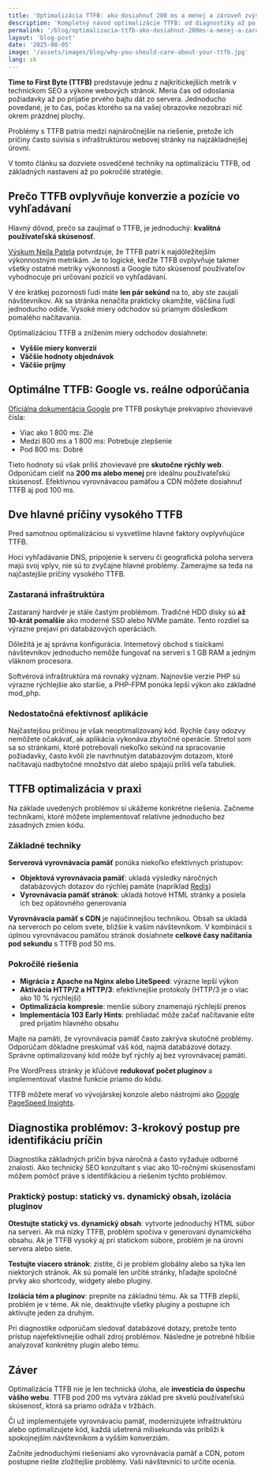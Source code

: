 ```yaml
---
title: 'Optimalizácia TTFB: ako dosiahnuť 200 ms a menej a zároveň zvýšiť konverzie'
description: 'Kompletný návod optimalizácie TTFB: od diagnostiky až po infraštruktúru. Ako dosiahnuť TTFB pod 200 ms.'
permalink: '/blog/optimalizacia-ttfb-ako-dosiahnut-200ms-a-menej-a-zaroven-zvysit-konverzie/'
layout: 'blog-post'
date: '2025-08-05'
image: '/assets/images/blog/why-you-should-care-about-your-ttfb.jpg'
lang: sk
---
```


**Time to First Byte (TTFB)** predstavuje jednu z najkritickejších metrík v technickom SEO a výkone webových stránok. Meria čas od odoslania požiadavky až po prijatie prvého bajtu dát zo servera. Jednoducho povedané, je to čas, počas ktorého sa na vašej obrazovke nezobrazí nič okrem prázdnej plochy.

Problémy s TTFB patria medzi najnáročnejšie na riešenie, pretože ich príčiny často súvisia s infraštruktúrou webovej stránky na najzákladnejšej úrovni.

V tomto článku sa dozviete osvedčené techniky na optimalizáciu TTFB, od základných nastavení až po pokročilé stratégie.

## Prečo TTFB ovplyvňuje konverzie a pozície vo vyhľadávaní

Hlavný dôvod, prečo sa zaujímať o TTFB, je jednoduchý: **kvalitná používateľská skúsenosť**.

[Výskum Neila Patela](https://neilpatel.com/blog/does-speed-impact-rankings/) potvrdzuje, že TTFB patrí k najdôležitejším výkonnostným metrikám. Je to logické, keďže TTFB ovplyvňuje takmer všetky ostatné metriky výkonnosti a Google túto skúsenosť používateľov vyhodnocuje pri určovaní pozícií vo vyhľadávaní.

V ére krátkej pozornosti ľudí máte **len pár sekúnd** na to, aby ste zaujali návštevníkov. Ak sa stránka nenačíta prakticky okamžite, väčšina ľudí jednoducho odíde. Vysoké miery odchodov sú priamym dôsledkom pomalého načítavania.

Optimalizáciou TTFB a znížením miery odchodov dosiahnete:

- **Vyššie miery konverzií**
- **Väčšie hodnoty objednávok**
- **Väčšie príjmy**

## Optimálne TTFB: Google vs. reálne odporúčania

[Oficiálna dokumentácia Google](https://web.dev/articles/optimize-ttfb) pre TTFB poskytuje prekvapivo zhovievavé čísla:

- Viac ako 1 800 ms: Zlé
- Medzi 800 ms a 1 800 ms: Potrebuje zlepšenie
- Pod 800 ms: Dobré

Tieto hodnoty sú však príliš zhovievavé pre **skutočne rýchly web**. Odporúčam cieliť na **200 ms alebo menej** pre ideálnu používateľskú skúsenosť. Efektívnou vyrovnávacou pamäťou a CDN môžete dosiahnuť TTFB aj pod 100 ms.

## Dve hlavné príčiny vysokého TTFB

Pred samotnou optimalizáciou si vysvetlíme hlavné faktory ovplyvňujúce TTFB.

Hoci vyhľadávanie DNS, pripojenie k serveru či geografická poloha servera majú svoj vplyv, nie sú to zvyčajne hlavné problémy. Zamerajme sa teda na najčastejšie príčiny vysokého TTFB.

### Zastaraná infraštruktúra

Zastaraný hardvér je stále častým problémom. Tradičné HDD disky sú **až 10-krát pomalšie** ako moderné SSD alebo NVMe pamäte. Tento rozdiel sa výrazne prejaví pri databázových operáciách.

Dôležitá je aj správna konfigurácia. Internetový obchod s tisíckami návštevníkov jednoducho nemôže fungovať na serveri s 1 GB RAM a jedným vláknom procesora.

Softvérová infraštruktúra má rovnaký význam. Najnovšie verzie PHP sú výrazne rýchlejšie ako staršie, a PHP-FPM ponúka lepší výkon ako základné mod_php.

### Nedostatočná efektívnosť aplikácie

Najčastejšou príčinou je však neoptimalizovaný kód. Rýchle časy odozvy nemôžete očakávať, ak aplikácia vykonáva zbytočné operácie. Stretol som sa so stránkami, ktoré potrebovali niekoľko sekúnd na spracovanie požiadavky, často kvôli zle navrhnutým databázovým dotazom, ktoré načítavajú nadbytočné množstvo dát alebo spájajú príliš veľa tabuliek.

## TTFB optimalizácia v praxi

Na základe uvedených problémov si ukážeme konkrétne riešenia. Začneme technikami, ktoré môžete implementovať relatívne jednoducho bez zásadných zmien kódu.

### Základné techniky

**Serverová vyrovnávacia pamäť** ponúka niekoľko efektívnych prístupov:

- **Objektová vyrovnávacia pamäť**: ukladá výsledky náročných databázových dotazov do rýchlej pamäte (napríklad [Redis](https://redis.io/))
- **Vyrovnávacia pamäť stránok**: ukladá hotové HTML stránky a posiela ich bez opätovného generovania

**Vyrovnávacia pamäť s CDN** je najúčinnejšou technikou. Obsah sa ukladá na serveroch po celom svete, bližšie k vašim návštevníkom. V kombinácii s úplnou vyrovnávacou pamäťou stránok dosiahnete **celkové časy načítania pod sekundu** s TTFB pod 50 ms.

### Pokročilé riešenia

- **Migrácia z Apache na Nginx alebo LiteSpeed**: výrazne lepší výkon
- **Aktivácia HTTP/2 a HTTP/3**: efektívnejšie protokoly (HTTP/3 je o viac ako 10 % rýchlejší)
- **Optimalizácia kompresie**: menšie súbory znamenajú rýchlejší prenos
- **Implementácia 103 Early Hints**: prehliadač môže začať načítavanie ešte pred prijatím hlavného obsahu

Majte na pamäti, že vyrovnávacia pamäť často zakrýva skutočné problémy. Odporúčam dôkladne preskúmať váš kód, najmä databázové dotazy. Správne optimalizovaný kód môže byť rýchly aj bez vyrovnávacej pamäti.

Pre WordPress stránky je kľúčové **redukovať počet pluginov** a implementovať vlastné funkcie priamo do kódu.

TTFB môžete merať vo vývojárskej konzole alebo nástrojmi ako [Google PageSpeed Insights](https://pagespeed.web.dev/).

## Diagnostika problémov: 3-krokový postup pre identifikáciu príčin

Diagnostika základných príčin býva náročná a často vyžaduje odborné znalosti. Ako technický SEO konzultant s viac ako 10-ročnými skúsenosťami môžem pomôcť práve s identifikáciou a riešením týchto problémov.

### Praktický postup: statický vs. dynamický obsah, izolácia pluginov

**Otestujte statický vs. dynamický obsah**: vytvorte jednoduchý HTML súbor na serveri. Ak má nízky TTFB, problém spočíva v generovaní dynamického obsahu. Ak je TTFB vysoký aj pri statickom súbore, problém je na úrovni servera alebo siete.

**Testujte viacero stránok**: zistite, či je problém globálny alebo sa týka len niektorých stránok. Ak sú pomalé len určité stránky, hľadajte spoločné prvky ako shortcody, widgety alebo pluginy.

**Izolácia tém a pluginov**: prepnite na základnú tému. Ak sa TTFB zlepší, problém je v téme. Ak nie, deaktivujte všetky pluginy a postupne ich aktivujte jeden za druhým.

Pri diagnostike odporúčam sledovať databázové dotazy, pretože tento prístup najefektívnejšie odhalí zdroj problémov. Následne je potrebné hlbšie analyzovať konkrétny plugin alebo tému.

## Záver

Optimalizácia TTFB nie je len technická úloha, ale **investícia do úspechu vášho webu**. TTFB pod 200 ms vytvára základ pre skvelú používateľskú skúsenosť, ktorá sa priamo odráža v tržbách.

Či už implementujete vyrovnávaciu pamäť, modernizujete infraštruktúru alebo optimalizujete kód, každá ušetrená milisekunda vás priblíži k spokojnejším návštevníkom a vyšším konverziám.

Začnite jednoduchými riešeniami ako vyrovnávacia pamäť a CDN, potom postupne riešte zložitejšie problémy. Vaši návštevníci to určite ocenia.